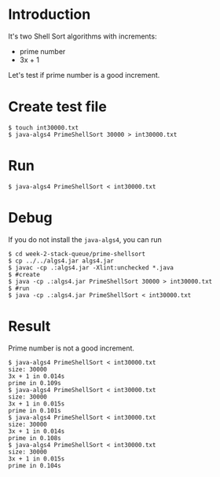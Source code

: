 # Introduction

It's two Shell Sort algorithms with increments: 

- prime number
- 3x + 1

Let's test if prime number is a good increment.

# Create test file
```
$ touch int30000.txt
$ java-algs4 PrimeShellSort 30000 > int30000.txt
```


# Run
```
$ java-algs4 PrimeShellSort < int30000.txt
```

# Debug
If you do not install the `java-algs4`, you can run
```
$ cd week-2-stack-queue/prime-shellsort
$ cp ../../algs4.jar algs4.jar
$ javac -cp .:algs4.jar -Xlint:unchecked *.java
$ #create
$ java -cp .:algs4.jar PrimeShellSort 30000 > int30000.txt
$ #run
$ java -cp .:algs4.jar PrimeShellSort < int30000.txt
```

# Result

Prime number is not a good increment.
```
$ java-algs4 PrimeShellSort < int30000.txt 
size: 30000
3x + 1 in 0.014s
prime in 0.109s
$ java-algs4 PrimeShellSort < int30000.txt 
size: 30000
3x + 1 in 0.015s
prime in 0.101s
$ java-algs4 PrimeShellSort < int30000.txt 
size: 30000
3x + 1 in 0.014s
prime in 0.108s
$ java-algs4 PrimeShellSort < int30000.txt 
size: 30000
3x + 1 in 0.015s
prime in 0.104s
```

